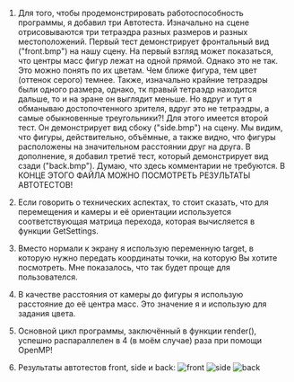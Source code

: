 1)
    Для того, чтобы продемонстрировать работоспособность программы, я добавил три Автотеста.
Изначально на сцене отрисовываются три тетраэдра разных размеров и разных местоположений. 
    Первый тест демонстрирует фронтальный вид ("front.bmp") на нашу сцену. На первый взгляд может показаться,
что центры масс фигур лежат на одной прямой. Однако это не так. Это можно понять по их цветам. Чем ближе 
фигура, тем цвет (оттенок серого) темнее. Также, изначально крайние тетраэдры были одного размера, однако, тк правый
тетраэдр находится дальше, то и на эране он выглядит меньше. 
    Но вдруг и тут я обманываю достопочтенного зрителя, вдруг это не тетраэдры, а самые обыкновенные треугольники?!
Для этого имеется второй тест. Он демонстрирует вид сбоку ("side.bmp") на сцену. Мы видим, что фигуры, действительно, 
объёмные, а также видно, что фигуры расположены на значительном расстоянии друг на друга.
    В дополнение, я добавил третиё тест, который демонстрирует вид сзади ("back.bmp"). Думаю, что здесь комментарии не требуются.
    В КОНЦЕ ЭТОГО ФАЙЛА МОЖНО ПОСМОТРЕТЬ РЕЗУЛЬТАТЫ АВТОТЕСТОВ!

2)
    Если говорить о технических аспектах, то стоит сказать, что для перемещения и камеры и её ориентации используется
соответствующая матрица перехода, которая вычисляется в функции GetSettings. 
3)
   Вместо нормали к экрану я использую переменную target, в которую нужно передать координаты точки, на которую Вы хотите
посмотреть. Мне показалось, что так будет проще для пользователся.

4)
    В качестве расстояния от камеры до фигуры я использую расстояние до её центра масс. Это значение я и использую
для задания цвета.

5)
    Основной цикл программы, заключённый в функции render(), успешно распараллелен в 4 (в моём случае) раза при помощи OpenMP!

6)
    Результаты автотестов front, side и back:
    ![front](https://user-images.githubusercontent.com/63450531/81861643-3b7b4980-9571-11ea-82f7-620a4a8e6735.jpg)
    ![side](https://user-images.githubusercontent.com/63450531/81861722-5d74cc00-9571-11ea-89d1-c306d0fe75cf.jpg)
    ![back](https://user-images.githubusercontent.com/63450531/81861742-65347080-9571-11ea-9e5f-b6f394d340c1.jpg)

    
